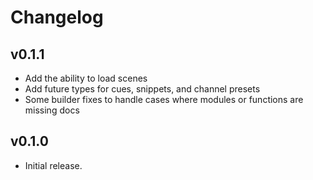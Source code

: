 # Changelog

## v0.1.1

* Add the ability to load scenes
* Add future types for cues, snippets, and channel presets
* Some builder fixes to handle cases where modules or functions are missing docs

## v0.1.0

* Initial release.
